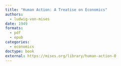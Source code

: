 ```yaml
---
title: "Human Action: A Treatise on Economics"
authors:
  - ludwig-von-mises
date: 1949
formats:
  - pdf
  - epub
categories:
  - economics
doctype: book
external: https://mises.org/library/human-action-0
---
```

